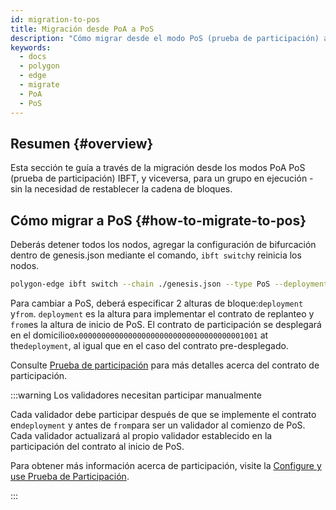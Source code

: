 ```yaml
---
id: migration-to-pos
title: Migración desde PoA a PoS
description: "Cómo migrar desde el modo PoS (prueba de participación) al modo PoS IBFT viceversa."
keywords:
  - docs
  - polygon
  - edge
  - migrate
  - PoA
  - PoS
---
```


## Resumen {#overview}

Esta sección te guía a través de la migración desde los modos PoA PoS (prueba de participación) IBFT, y viceversa, para un grupo en ejecución - sin la necesidad de restablecer la cadena de bloques.

## Cómo migrar a PoS {#how-to-migrate-to-pos}

Deberás detener todos los nodos, agregar la configuración de bifurcación dentro de genesis.json mediante el comando, `ibft switch`y reinicia los nodos.

````bash
polygon-edge ibft switch --chain ./genesis.json --type PoS --deployment 100 --from 200
````

Para cambiar a PoS, deberá especificar 2 alturas de bloque:`deployment` y`from`. `deployment` es la altura para implementar el contrato de replanteo y `from`es la altura de inicio de PoS. El contrato de participación se desplegará en el domicilio`0x0000000000000000000000000000000000001001` at the`deployment`, al igual que en el caso del contrato pre-desplegado.

Consulte [Prueba de participación](/docs/edge/consensus/pos-concepts) para más detalles acerca del contrato de participación.

:::warning Los validadores necesitan participar manualmente

Cada validador debe participar después de que se implemente el contrato en`deployment` y antes de `from`para ser un validador al comienzo de PoS. Cada validador actualizará al propio validador establecido en la participación del contrato al inicio de PoS.

Para obtener más información acerca de participación, visite la [Configure y use Prueba de Participación](/docs/edge/consensus/pos-stake-unstake).

:::
